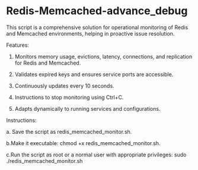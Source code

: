 # Redis-Memcached-advance_debug
This script is a comprehensive solution for operational monitoring of Redis and Memcached environments, helping in proactive issue resolution.


Features:

1. Monitors memory usage, evictions, latency, connections, and replication for Redis and Memcached.

2. Validates expired keys and ensures service ports are accessible.

3. Continuously updates every 10 seconds.

4. Instructions to stop monitoring using Ctrl+C.

5. Adapts dynamically to running services and configurations.


Instructions:

a. Save the script as redis_memcached_monitor.sh.

b.Make it executable: chmod +x redis_memcached_monitor.sh.

c.Run the script as root or a normal user with appropriate privileges: sudo ./redis_memcached_monitor.sh

